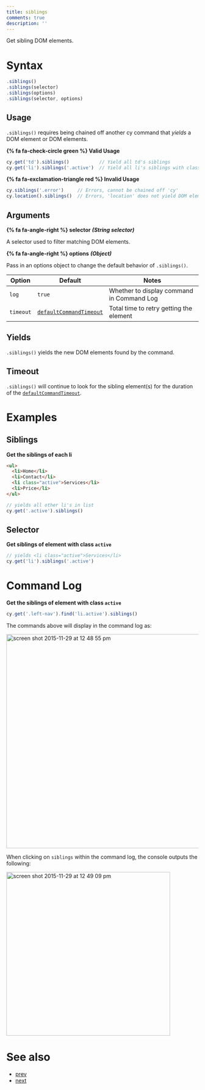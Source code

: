 ```yaml
---
title: siblings
comments: true
description: ''
---
```


Get sibling DOM elements.

# Syntax

```javascript
.siblings()
.siblings(selector)
.siblings(options)
.siblings(selector, options)
```

## Usage

`.siblings()` requires being chained off another cy command that *yields* a DOM element or DOM elements.

**{% fa fa-check-circle green %} Valid Usage**

```javascript
cy.get('td').siblings()           // Yield all td's siblings
cy.get('li').siblings('.active')  // Yield all li's siblings with class '.active'
```

**{% fa fa-exclamation-triangle red %} Invalid Usage**

```javascript
cy.siblings('.error')     // Errors, cannot be chained off 'cy'
cy.location().siblings()  // Errors, 'location' does not yield DOM element
```

## Arguments

**{% fa fa-angle-right %} selector**  ***(String selector)***

A selector used to filter matching DOM elements.

**{% fa fa-angle-right %} options**  ***(Object)***

Pass in an options object to change the default behavior of `.siblings()`.

Option | Default | Notes
--- | --- | ---
`log` | `true` | Whether to display command in Command Log
`timeout` | [`defaultCommandTimeout`](https://on.cypress.io/guides/configuration#timeouts) | Total time to retry getting the element

## Yields

`.siblings()` yields the new DOM elements found by the command.

## Timeout

`.siblings()` will continue to look for the sibling element(s) for the duration of the [`defaultCommandTimeout`](https://on.cypress.io/guides/configuration#timeouts).

# Examples

## Siblings

**Get the siblings of each li**

```html
<ul>
  <li>Home</li>
  <li>Contact</li>
  <li class="active">Services</li>
  <li>Price</li>
</ul>
```

```javascript
// yields all other li's in list
cy.get('.active').siblings()
```

## Selector

**Get siblings of element with class `active`**

```javascript
// yields <li class="active">Services</li>
cy.get('li').siblings('.active')
```

# Command Log

**Get the siblings of element with class `active`**

```javascript
cy.get('.left-nav').find('li.active').siblings()
```

The commands above will display in the command log as:

<img width="561" alt="screen shot 2015-11-29 at 12 48 55 pm" src="https://cloud.githubusercontent.com/assets/1271364/11458897/a93f2a1e-9697-11e5-8a5b-b131156e1aa4.png">

When clicking on `siblings` within the command log, the console outputs the following:

<img width="429" alt="screen shot 2015-11-29 at 12 49 09 pm" src="https://cloud.githubusercontent.com/assets/1271364/11458898/ab940fd2-9697-11e5-96ab-a4c34efa3431.png">

# See also

- [prev](https://on.cypress.io/api/prev)
- [next](https://on.cypress.io/api/next)
